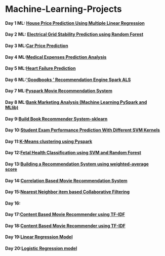 # Machine-Learning-Projects
#### Day 1 ML:     [House Price Prediction Using Multiple Linear Regression](https://github.com/VRReddy1493/Machine-Learning-Projects/blob/main/Day-1/House%20Price%20Prediction.ipynb)
#### Day 2 ML:  [Electrical Grid Stability Prediction using Random Forest](https://github.com/VRReddy1493/Machine-Learning-Projects/blob/main/Day-2/Electrical%20Grid%20Stability.ipynb)
#### Day 3 ML:[Car Price Prediction](https://github.com/VRReddy1493/Machine-Learning-Projects/tree/main/Day-3)
#### Day 4 ML:[Medical Expenses Prediction Analysis](https://github.com/VRReddy1493/Machine-Learning-Projects/blob/main/Day-5/Heart%20Failure%20Prediction.ipynb)
#### Day 5 ML:[Heart Failure Prediction](https://github.com/VRReddy1493/Machine-Learning-Projects/blob/main/Day-5/Heart%20Failure%20Prediction.ipynb)
#### Day 6 ML:['Goodbooks ’ Recommendation Engine Spark ALS](https://github.com/VRReddy1493/Machine-Learning-Projects/blob/main/Day%206/Book_Recommendation_Spark_ALS.ipynb)
#### Day 7 ML:[Pyspark Movie Recommendation System](https://github.com/VRReddy1493/Machine-Learning-Projects/blob/main/Day-7/Movie_recommendation_systems%20(1).ipynb)
#### Day 8 ML:[Bank Marketing Analysis (Machine Learning PySpark and MLlib)](https://github.com/VRReddy1493/Machine-Learning-Projects/blob/main/Day-8/Bank_Marketing_Analysis_Machine_Learning_PySpark_and_MLlib.ipynb)
#### Day 9:[Build Book Recommender System-sklearn](https://github.com/VRReddy1493/Machine-Learning-Projects/blob/main/Day-9/Build%20Book%20Recommender%20System.ipynb)
#### Day 10:[Student Exam Performance Prediction With Different SVM Kernels](https://github.com/VRReddy1493/Machine-Learning-Projects/blob/main/Day-10/Student-Exam-Performance-Prediction-With-Different-SVM-Kernels-main/eda-prediction-of-student-performance-in-exams.ipynb)
#### Day 11:[K-Means clustering using Pyspark](https://github.com/VRReddy1493/Machine-Learning-Projects/blob/main/Day-11/K-Means.ipynb)
#### Day 12:[Fetal Health Classification using SVM and Random Forest](https://github.com/VRReddy1493/Machine-Learning-Projects/blob/main/Day-12/Fetal_Health_Classification.ipynb)
#### Day 13:[Building a Recommendation System using weighted-average score](https://github.com/VRReddy1493/Machine-Learning-Projects/blob/main/Day-13/Building_a_Recommendation_System_using_weighted_average_score.ipynb)
#### Day 14:[Correlation Based Movie Recommendation System](https://github.com/VRReddy1493/Machine-Learning-Projects/blob/main/Day-14/Correlation_Based_Movie_Recommendation_System.ipynb)
#### Day 15:[Nearest Neighbor item based Collaborative Filtering](https://github.com/VRReddy1493/Machine-Learning-Projects/blob/main/Day-15/movie_recommendation_using_KNN.ipynb)
#### Day 16:
#### Day 17:[Content Based Movie Recommender using TF-IDF](https://github.com/VRReddy1493/NLP-Projects/blob/main/Day-17/Content_Based_Movie_Recommender_using_TF_IDF.ipynb)
#### Day 18:[Content Based Movie Recommender using TF-IDF](https://github.com/VRReddy1493/NLP-Projects/blob/main/Day-17/Content_Based_Movie_Recommender_using_TF_IDF.ipynb)
#### Day 19:[Linear Regression Model](https://github.com/VRReddy1493/Machine-Learning-Projects/blob/main/Day-19/liner%20regression.pdf)
#### Day 20:[Logistic Regression model](https://github.com/VRReddy1493/Machine-Learning-Projects/blob/main/Day-20/Logistic%20Regression%20model.pdf)
